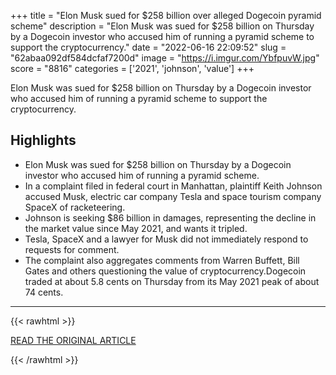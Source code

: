 +++
title = "Elon Musk sued for $258 billion over alleged Dogecoin pyramid scheme"
description = "Elon Musk was sued for $258 billion on Thursday by a Dogecoin investor who accused him of running a pyramid scheme to support the cryptocurrency."
date = "2022-06-16 22:09:52"
slug = "62abaa092df584dcfaf7200d"
image = "https://i.imgur.com/YbfpuvW.jpg"
score = "8816"
categories = ['2021', 'johnson', 'value']
+++

Elon Musk was sued for $258 billion on Thursday by a Dogecoin investor who accused him of running a pyramid scheme to support the cryptocurrency.

## Highlights

- Elon Musk was sued for $258 billion on Thursday by a Dogecoin investor who accused him of running a pyramid scheme.
- In a complaint filed in federal court in Manhattan, plaintiff Keith Johnson accused Musk, electric car company Tesla and space tourism company SpaceX of racketeering.
- Johnson is seeking $86 billion in damages, representing the decline in the market value since May 2021, and wants it tripled.
- Tesla, SpaceX and a lawyer for Musk did not immediately respond to requests for comment.
- The complaint also aggregates comments from Warren Buffett, Bill Gates and others questioning the value of cryptocurrency.Dogecoin traded at about 5.8 cents on Thursday from its May 2021 peak of about 74 cents.

---

{{< rawhtml >}}
  <p class="article-category">
    <a target="_blank" href="https://www.reuters.com/legal/transactional/elon-musk-sued-258-billion-over-alleged-dogecoin-pyramid-scheme-2022-06-16/?taid=62ab826183c4c60001050995&amp;utm_campaign=trueAnthem:+Trending+Content&amp;utm_medium=trueAnthem&amp;utm_source=twitter">READ THE ORIGINAL ARTICLE</a>
  </p>
{{< /rawhtml >}}
